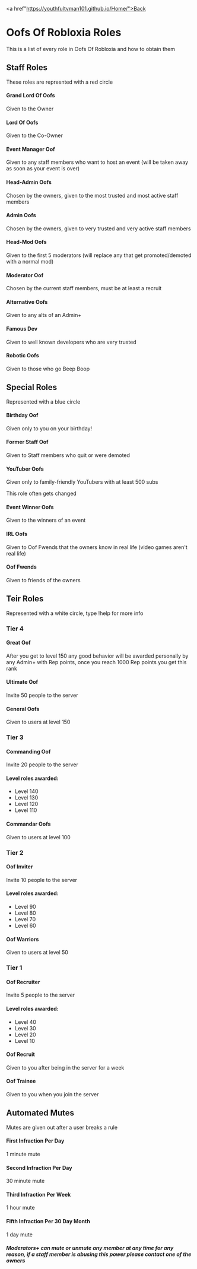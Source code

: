 <a href"https://youthfultvman101.github.io/Home/">Back</a>

<h1>Oofs Of Robloxia Roles</h1>
This is a list of every role in Oofs Of Robloxia and how to obtain them

<h2>Staff Roles</h2>
These roles are represnted with a red circle

<h4>Grand Lord Of Oofs</h4>
Given to the Owner

<h4>Lord Of Oofs</h4>
Given to the Co-Owner

<h4>Event Manager Oof</h4>
Given to any staff members who want to host an event (will be taken away as soon as your event is over)

<h4>Head-Admin Oofs</h4>
Chosen by the owners, given to the most trusted and most active staff members

<h4>Admin Oofs</h4>
Chosen by the owners, given to very trusted and very active staff members

<h4>Head-Mod Oofs</h4>
Given to the first 5 moderators (will replace any that get promoted/demoted with a normal mod)

<h4>Moderator Oof</h4>
Chosen by the current staff members, must be at least a recruit

<h4>Alternative Oofs</h4>
Given to any alts of an Admin+

<h4>Famous Dev</h4>
Given to well known developers who are very trusted

<h4>Robotic Oofs</h4>
Given to those who go Beep Boop

<h2>Special Roles</h2>
Represented with a blue circle

<h4>Birthday Oof</h4>
Given only to you on your birthday!

<h4>Former Staff Oof</h4>
Given to Staff members who quit or were demoted

<h4>YouTuber Oofs</h4>
Given only to family-friendly YouTubers with at least 500 subs

This role often gets changed

<h4>Event Winner Oofs</h4>
Given to the winners of an event

<h4>IRL Oofs</h4>
Given to Oof Fwends that the owners know in real life (video games aren't real life)

<h4>Oof Fwends</h4>
Given to friends of the owners

<h2>Teir Roles</h2>
Represented with a white circle, type !help for more info

<h3>Tier 4</h3>
<h4>Great Oof</h4>
After you get to level 150 any good behavior will be awarded personally by any Admin+ with Rep points, once you reach 1000 Rep points you get this rank

<h4>Ultimate Oof</h4>
Invite 50 people to the server

<h4>General Oofs</h4>
Given to users at level 150

<h3>Tier 3</h3>
<h4>Commanding Oof</h4>
Invite 20 people to the server

<h4>Level roles awarded:</h4>
<ul>
<li>Level 140</li>
<li>Level 130</li>
<li>Level 120</li>
<li>Level 110</li>
</ul>

<h4>Commandar Oofs</h4>
Given to users at level 100

<h3>Tier 2</h3>
<h4>Oof Inviter</h4>
Invite 10 people to the server

<h4>Level roles awarded:</h4>
<ul>
<li>Level 90</li>
<li>Level 80</li>
<li>Level 70</li>
<li>Level 60</li>
</ul>

<h4>Oof Warriors</h4>
Given to users at level 50

<h3>Tier 1</h3>
<h4>Oof Recruiter</h4>
Invite 5 people to the server

<h4>Level roles awarded:</h4>
<ul>
<li>Level 40</li>
<li>Level 30</li>
<li>Level 20</li>
<li>Level 10</li>
</ul>

<h4>Oof Recruit</h4>
Given to you after being in the server for a week

<h4>Oof Trainee</h4>
Given to you when you join the server

<h2>Automated Mutes</h2>
Mutes are given out after a user breaks a rule

<h4>First Infraction Per Day</h4>
1 minute mute

<h4>Second Infraction Per Day</h4>
30 minute mute

<h4>Third Infraction Per Week</h4>
1 hour mute

<h4>Fifth Infraction Per 30 Day Month</h4>
1 day mute

<h5>Moderators+ can mute or unmute any member at any time for any reason, if a staff member is abusing this power please contact one of the owners</h5>
